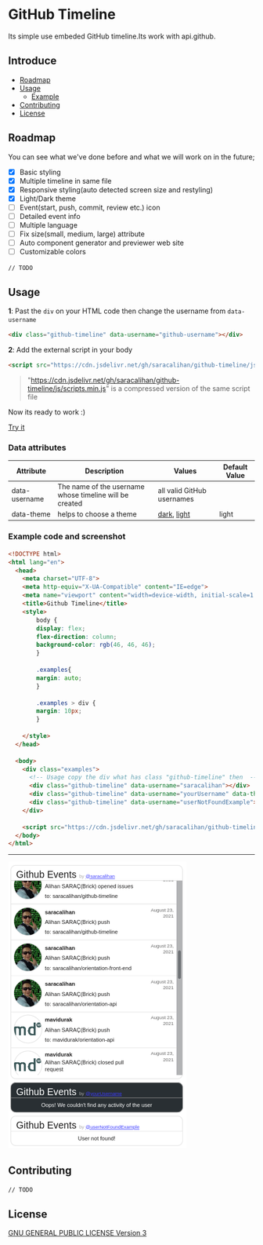 # GitHub Timeline
Its simple use embeded GitHub timeline.Its work with api.github.

## Introduce
+ [Roadmap](#roadmap)
+ [Usage](#usage)
  + [Example](#example-code-and-screen-shot) 
+ [Contributing](#contributing)
+ [License](#license)

## Roadmap
You can see what we've done before and what we will work on in the future;

- [x] Basic styling
- [x] Multiple timeline in same file
- [x] Responsive styling(auto detected screen size and restyling)
- [x] Light/Dark theme
- [ ] Event(start, push, commit, review etc.) icon
- [ ] Detailed event info
- [ ] Multiple language
- [ ] Fix size(small, medium, large) attribute
- [ ] Auto component generator and previewer web site
- [ ] Customizable colors

`// TODO`

## Usage
**1**: Past the `div` on your HTML code then change the username from `data-username`
```html
<div class="github-timeline" data-username="github-username"></div>
```

**2**: Add the external script in your body
```html
<script src="https://cdn.jsdelivr.net/gh/saracalihan/github-timeline/js/scripts.js"></script>
```
> "https://cdn.jsdelivr.net/gh/saracalihan/github-timeline/js/scripts.min.js" is a compressed version of the same script file 

Now its ready to work :)

[Try it](https://codepen.io/saracalihan/pen/vYxxMjg)


### Data attributes


| Attribute | Description | Values | Default Value |
| ------| -----------| ------| -----------|
| data-username | The name of the username whose timeline will be created | all valid GitHub usernames | |
| data-theme | helps to choose a theme | [dark](./images/dark-theme.png), [light](./images/light-theme.png) | light |

### Example code and screenshot
```html
<!DOCTYPE html>
<html lang="en">
  <head>
    <meta charset="UTF-8">
    <meta http-equiv="X-UA-Compatible" content="IE=edge">
    <meta name="viewport" content="width=device-width, initial-scale=1.0">
    <title>Github Timeline</title>
    <style>
        body {
        display: flex;
        flex-direction: column;
        background-color: rgb(46, 46, 46);
        }

        .examples{
        margin: auto;
        }

        .examples > div {
        margin: 10px;
        }

    </style>
  </head>

  <body>
    <div class="examples">
      <!-- Usage copy the div what has class "github-timeline" then  -->
      <div class="github-timeline" data-username="saracalihan"></div>
      <div class="github-timeline" data-username="yourUsername" data-theme="dark"></div>
      <div class="github-timeline" data-username="userNotFoundExample"></div>
    </div>

    <script src="https://cdn.jsdelivr.net/gh/saracalihan/github-timeline/js/scripts.js"></script>
  </body>
</html>
```

---

![Example Code](./images/example.png)

## Contributing
`// TODO`
## License
[GNU GENERAL PUBLIC LICENSE Version 3](LICENSE)
